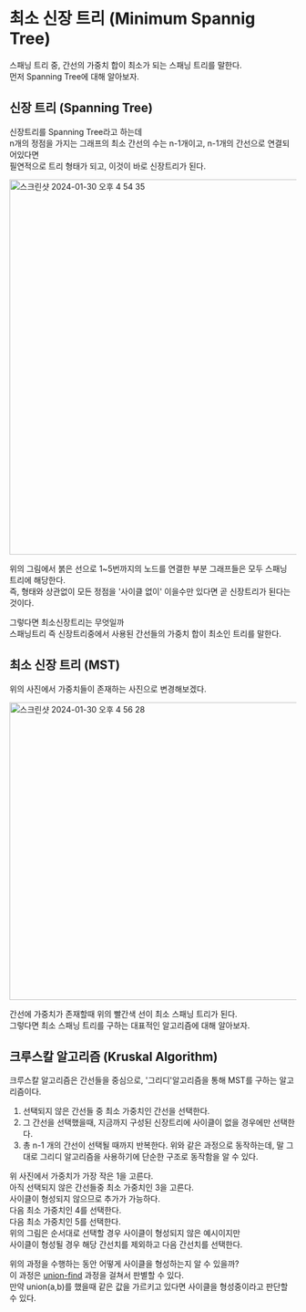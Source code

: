# 최소 신장 트리 (Minimum Spannig Tree)
스패닝 트리 중, 간선의 가중치 합이 최소가 되는 스패닝 트리를 말한다.   
먼저 Spanning Tree에 대해 알아보자.   

## 신장 트리 (Spanning Tree)
신장트리를 Spanning Tree라고 하는데      
n개의 정점을 가지는 그래프의 최소 간선의 수는 n-1개이고, n-1개의 간선으로 연결되어있다면   
필연적으로 트리 형태가 되고, 이것이 바로 신장트리가 된다.   

   
<img width="658" alt="스크린샷 2024-01-30 오후 4 54 35" src="https://github.com/ww5702/Swift_Coding_Test/assets/60501045/aa46a412-42e0-4941-be44-f8d7f663411d">


   
위의 그림에서 붉은 선으로 1~5번까지의 노드를 연결한 부분 그래프들은 모두 스패닝 트리에 해당한다.   
즉, 형태와 상관없이 모든 정점을 '사이클 없이' 이을수만 있다면 곧 신장트리가 된다는것이다.   
      
그렇다면 최소신장트리는 무엇일까   
스패닝트리 즉 신장트리중에서 사용된 간선들의 가중치 합이 최소인 트리를 말한다.   

## 최소 신장 트리 (MST)
위의 사진에서 가중치들이 존재하는 사진으로 변경해보겠다.   
   
   
<img width="522" alt="스크린샷 2024-01-30 오후 4 56 28" src="https://github.com/ww5702/Swift_Coding_Test/assets/60501045/6d194fb1-b130-4081-8d5e-0cb230e63dc2">   
   
   
간선에 가중치가 존재할때 위의 빨간색 선이 최소 스패닝 트리가 된다.   
그렇다면 최소 스패닝 트리를 구하는 대표적인 알고리즘에 대해 알아보자.   
   
    
## 크루스칼 알고리즘 (Kruskal Algorithm)    
크루스칼 알고리즘은 간선들을 중심으로, '그리디'알고리즘을 통해 MST를 구하는 알고리즘이다.   
1. 선택되지 않은 간선들 중 최소 가중치인 간선을 선택한다.
2. 그 간선을 선택했을때, 지금까지 구성된 신장트리에 사이클이 없을 경우에만 선택한다.   
3. 총 n-1 개의 간선이 선택될 때까지 반복한다.
위와 같은 과정으로 동작하는데,
말 그대로 그리디 알고리즘을 사용하기에 단순한 구조로 동작함을 알 수 있다.
   
위 사진에서 가중치가 가장 작은 1을 고른다.   
아직 선택되지 않은 간선들중 최소 가중치인 3을 고른다.   
사이클이 형성되지 않으므로 추가가 가능하다.   
다음 최소 가중치인 4를 선택한다.   
다음 최소 가중치인 5를 선택한다.   
위의 그림은 순서대로 선택할 경우 사이클이 형성되지 않은 예시이지만   
사이클이 형성될 경우 해당 간선치를 제외하고 다음 간선치를 선택한다.   
   
   
위의 과정을 수행하는 동안 어떻게 사이클을 형성하는지 알 수 있을까?   
이 과정은 [union-find](https://github.com/ww5702/Swift_Coding_Test/tree/main/BAEKJOON/%EC%9C%A0%EB%8B%88%EC%98%A8%20%ED%8C%8C%EC%9D%B8%EB%93%9C) 과정을 걸쳐서 판별할 수 있다.   
만약 union(a,b)를 했을때 같은 값을 가르키고 있다면 사이클을 형성중이라고 판단할 수 있다.   
